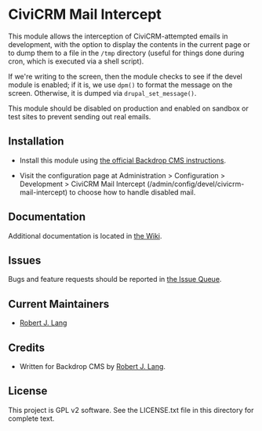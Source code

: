 CiviCRM Mail Intercept
============================

This module allows the interception of CiviCRM-attempted emails in development,
with the option to display the contents in the current page or to dump them to
a file in the `/tmp` directory (useful for things done during cron, which is
executed via a shell script).

If we're writing to the screen, then the module checks to see if the devel
module is enabled; if it is, we use `dpm()` to format the message on the screen.
Otherwise, it is dumped via `drupal_set_message()`.

This module should be disabled on production and enabled on sandbox or test
sites to prevent sending out real emails.

Installation
------------

- Install this module using [the official Backdrop CMS instructions](https://backdropcms.org/guide/modules).

- Visit the configuration page at Administration > Configuration > Development >
  CiviCRM Mail Intercept (/admin/config/devel/civicrm-mail-intercept) to choose how to handle disabled mail.
  
Documentation
-------------

Additional documentation is located in [the Wiki](https://github.com/backdrop-contrib/civicrm_mail_intercept/wiki/Documentation).

Issues
------

Bugs and feature requests should be reported in [the Issue Queue](https://github.com/backdrop-contrib/civicrm_mail_intercept/issues).

Current Maintainers
-------------------

- [Robert J. Lang](https://github.com/bugfolder)

Credits
-------

- Written for Backdrop CMS by [Robert J. Lang](https://github.com/bugfolder).

License
-------

This project is GPL v2 software.
See the LICENSE.txt file in this directory for complete text.


